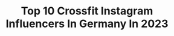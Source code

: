 ---
title: Top 10 Crossfit Instagram Influencers In Germany In 2023
description: >-
  Find top crossfit Instagram influencers in Germany in 2023. Most popular hashtags: #crossfit #hamburg #fitness #berlin.
platform: Instagram
hits: 112
text_top: See the best Instagram influencers on inBeat.
text_bottom: Our database has 112 Instagram influencers like this in Germany for you to connect with.
profiles:
  - username: "malenas.blog"
    fullname: >-
      Malena | CrossFit | Lifestyle
    bio: >-
      • hamburg • happy kiddo 🌚 • crossfit & coffee addiction • Impressum:
    location: "Germany"
    followers: 13713
    engagement: 576
    commentsToLikes: 0.329278
    id: ck8t4lpnl77o00j781v141whd
    verified: false
    hashtags: "#besteleben, #happysunday, #sunday, #happyweekend"
  - username: "herbst.maedl"
    fullname: >-
      Natur◇Alltagsmomente◇Offizier
    bio: >-
      ♡ －ｌｉｃｈ Ｗｉｌｌｋｏｍｍｅｎ 📷 》@zauberschoen.photography 🎗 》#bundeswehr » privater Account 𓆱 》@faszinatur.photography ↟#naturliebe 🤸🏼‍♀️ 》 #crossfit
    location: "Germany"
    followers: 13518
    engagement: 1341
    commentsToLikes: 0.023819
    id: ck9hb1tezf0iz0j78sqlghd3v
    verified: false
    hashtags: "#genughashtags, #potrait, #heer, #soldier"
  - username: "alena_halv"
    fullname: >-
      𝐀𝐥𝐞𝐧𝐚 𝐇.
    bio: >-
      Das Leben ist zu kurz, um nicht zu lächeln! ツ Soldat & Physiotherapeutin CrossFit @better_training Militaryfitness privat Account
    location: "Germany"
    followers: 24658
    engagement: 937
    commentsToLikes: 0.021496
    id: ckap8bgjunnue0i78v32icaxg
    verified: false
    hashtags: "#fitfamgermany, #protein, #bremen, #berlin"
  - username: "aannkathrinn"
    fullname: >-
      Ann-Kathrin 🇪🇺
    bio: >-
      ➽ model 🇩🇪 🇩🇰 🇿🇦 ➽ civilengineer👷‍♀️ for💧 💩 ∼ crossfit . fitness . running . yoga ∼ kitesurfing . wakeboarding . sup . surf
    location: "Germany"
    followers: 20300
    engagement: 507
    commentsToLikes: 0.019513
    id: ck0tvqa2ycdyh0i19uq6al46j
    verified: false
    hashtags: "#water, #fabletics, #berlin, #fableticseu"
  - username: "m4x3nc3_tr"
    fullname: >-
      Maxence
    bio: >-
      [French🇫🇷] [Physiothérapist💆🏻] [Judo🥋] [Crossfit🏋🏻‍♀️] [🐻]
    location: "Germany"
    followers: 21292
    engagement: 1839
    commentsToLikes: 0.013616
    id: ck5bxg7lcnnt60i11qp9kgl84
    verified: false
    hashtags: "#bearded, #hairy, #teamwit, #scruffygay"
  - username: "shagelbutt"
    fullname: >-
      Shagel Butt
    bio: >-
      Athlete 🇵🇰 CrossFit-Programming @multipowerofficial @loewenanteil @wodstore.de @by_foos Fittest Master in Germany 40+ 2019
    location: "Germany"
    followers: 15694
    engagement: 676
    commentsToLikes: 0.026414
    id: ck5cassxqe25d0i11xaflk62v
    verified: false
    hashtags: "#master, #crossfit, #athlete, #hipsterofdoom"
  - username: "marco_westinfishing"
    fullname: >-
      Marco Drewer
    bio: >-
      Kayak addict | German ⬇️ 🥇Fishing | Outdoors 🎣🛶🏕️ 🥈Crossfit 🏋🏼‍♂️ 🥉Food 🔹Westin Fishing 🔸Humminbird Deutschland 🔹NRS Fishing
    location: "Germany"
    followers: 10742
    engagement: 429
    commentsToLikes: 0.037492
    id: ck15rsdea9gix0i19vqfgb7q4
    verified: false
    hashtags: "#perchfishing, #westink, #crankbaits, #natur"
  - username: "ijayef"
    fullname: >-
      J
    bio: >-
      Hey, I am Jayef 🇦🇹 Tiktok: got deleted :/ Crossfit Athlete 💪🏼 Author 📖 Student 🎓 20 y
    location: "Germany"
    followers: 115580
    engagement: 165
    commentsToLikes: 0.006887
    id: ck0vy9ff72vnc0i19ce1wcrns
    verified: false
    hashtags: "#instadaily, #riverdale, #descendant, #descendants"
  - username: "yogawithalessia"
    fullname: >-
      A L E S S I A
    bio: >-
      Yogini & Yogalehrerin 🤍 Yoga | Fotografie | Nachhaltigkeit | Empowerment 🦋 CrossFit ⚡️ @yogaweinstrasse 🧘🏼‍♀️ @fotosmitalessia 📸
    location: "Germany"
    followers: 6741
    engagement: 593
    commentsToLikes: 0.030312
    id: ck55kk8n8zi3k0i11gvgwdjvw
    verified: false
    hashtags: "#yogateacher, #spreadlove, #canaryislands, #yogaclass"
  - username: "mrtzfbg"
    fullname: >-
      Moritz Fiebig
    bio: >-
      Hier um DICH und MICH zu verbessern. #CROSSFIT @sanktpauliathletik Owner @nordicoil MORITZ20 @ahead_nutrition MORITZ15 @loewenanteil moritzfiebig-la
    location: "Germany"
    followers: 2599
    engagement: 979
    commentsToLikes: 0.034972
    id: ck5casncde1t30i11q7n3hjvm
    verified: false
    hashtags: "#regeneration, #community, #hwpo, #training"
---